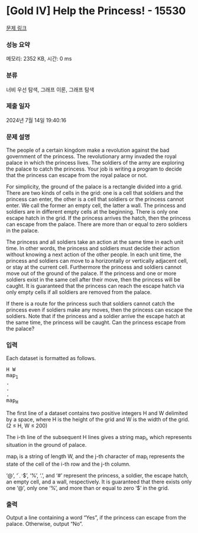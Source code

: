 # [Gold IV] Help the Princess! - 15530 

[문제 링크](https://www.acmicpc.net/problem/15530) 

### 성능 요약

메모리: 2352 KB, 시간: 0 ms

### 분류

너비 우선 탐색, 그래프 이론, 그래프 탐색

### 제출 일자

2024년 7월 14일 19:40:16

### 문제 설명

<p>The people of a certain kingdom make a revolution against the bad government of the princess. The revolutionary army invaded the royal palace in which the princess lives. The soldiers of the army are exploring the palace to catch the princess. Your job is writing a program to decide that the princess can escape from the royal palace or not.</p>

<p>For simplicity, the ground of the palace is a rectangle divided into a grid. There are two kinds of cells in the grid: one is a cell that soldiers and the princess can enter, the other is a cell that soldiers or the princess cannot enter. We call the former an empty cell, the latter a wall. The princess and soldiers are in different empty cells at the beginning. There is only one escape hatch in the grid. If the princess arrives the hatch, then the princess can escape from the palace. There are more than or equal to zero soldiers in the palace.</p>

<p>The princess and all soldiers take an action at the same time in each unit time. In other words, the princess and soldiers must decide their action without knowing a next action of the other people. In each unit time, the princess and soldiers can move to a horizontally or vertically adjacent cell, or stay at the current cell. Furthermore the princess and soldiers cannot move out of the ground of the palace. If the princess and one or more soldiers exist in the same cell after their move, then the princess will be caught. It is guaranteed that the princess can reach the escape hatch via only empty cells if all soldiers are removed from the palace.</p>

<p>If there is a route for the princess such that soldiers cannot catch the princess even if soldiers make any moves, then the princess can escape the soldiers. Note that if the princess and a soldier arrive the escape hatch at the same time, the princess will be caught. Can the princess escape from the palace?</p>

### 입력 

 <p>Each dataset is formatted as follows.</p>

<pre>H W
map<sub>1</sub>
.
.
.
map<sub>H</sub></pre>

<p>The first line of a dataset contains two positive integers H and W delimited by a space, where H is the height of the grid and W is the width of the grid. (2 ≤ H, W ≤ 200)</p>

<p>The i-th line of the subsequent H lines gives a string map<sub>i</sub>, which represents situation in the ground of palace.</p>

<p>map<sub>i</sub> is a string of length W, and the j-th character of map<sub>i</sub> represents the state of the cell of the i-th row and the j-th column.</p>

<p>‘@’, ‘<mjx-container class="MathJax" jax="CHTML" style="font-size: 99.9%; position: relative;"><mjx-math class="MJX-TEX" aria-hidden="true"><mjx-msup><mjx-mi class="mjx-n"></mjx-mi><mjx-script style="vertical-align: 0.363em;"><mjx-mo class="mjx-var" size="s"><mjx-c class="mjx-c2032"></mjx-c></mjx-mo></mjx-script></mjx-msup><mjx-mo class="mjx-n"><mjx-c class="mjx-c2C"></mjx-c></mjx-mo><mjx-mo class="mjx-n"><mjx-c class="mjx-c2035 TEX-A"></mjx-c></mjx-mo></mjx-math><mjx-assistive-mml unselectable="on" display="inline"><math xmlns="http://www.w3.org/1998/Math/MathML"><msup><mi></mi><mo data-mjx-alternate="1">′</mo></msup><mo>,</mo><mo data-mjx-pseudoscript="true">‘</mo></math></mjx-assistive-mml><span aria-hidden="true" class="no-mathjax mjx-copytext">$’, ‘%’, ‘.’, and ‘#’ represent the princess, a soldier, the escape hatch, an empty cell, and a wall, respectively. It is guaranteed that there exists only one ‘@’, only one ‘%’, and more than or equal to zero ‘$</span></mjx-container>’ in the grid.</p>

### 출력 

 <p>Output a line containing a word “Yes”, if the princess can escape from the palace. Otherwise, output “No”.</p>

